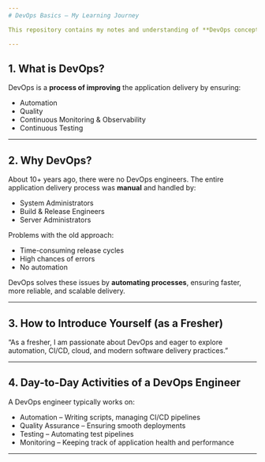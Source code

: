 ```yaml
---
# DevOps Basics – My Learning Journey

This repository contains my notes and understanding of **DevOps concepts**.

---
```


## 1. What is DevOps?

DevOps is a **process of improving** the application delivery by ensuring:

* Automation
* Quality
* Continuous Monitoring & Observability
* Continuous Testing

---

## 2. Why DevOps?

About 10+ years ago, there were no DevOps engineers. The entire application delivery process was **manual** and handled by:

* System Administrators
* Build & Release Engineers
* Server Administrators

Problems with the old approach:

* Time-consuming release cycles
* High chances of errors
* No automation

DevOps solves these issues by **automating processes**, ensuring faster, more reliable, and scalable delivery.

---

## 3. How to Introduce Yourself (as a Fresher)

“As a fresher, I am passionate about DevOps and eager to explore automation, CI/CD, cloud, and modern software delivery practices.”

---

## 4. Day-to-Day Activities of a DevOps Engineer

A DevOps engineer typically works on:

* Automation – Writing scripts, managing CI/CD pipelines
* Quality Assurance – Ensuring smooth deployments
* Testing – Automating test pipelines
* Monitoring – Keeping track of application health and performance

---

